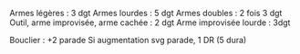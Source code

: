 Armes légères : 3 dgt
Armes lourdes : 5 dgt
Armes doubles : 2 fois 3 dgt
Outil, arme improvisée, arme cachée : 2 dgt
Arme improvisée lourde : 3dgt


Bouclier : +2 parade
Si augmentation svg parade, 1 DR (5 dura)